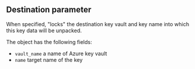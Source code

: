 ## Destination parameter
When specified, "locks" the destination key vault and key name into which this 
key data will be unpacked. 

The object has the following fields:
  - `vault_name`  a name of Azure key vault
  - `name` target name of the key
    